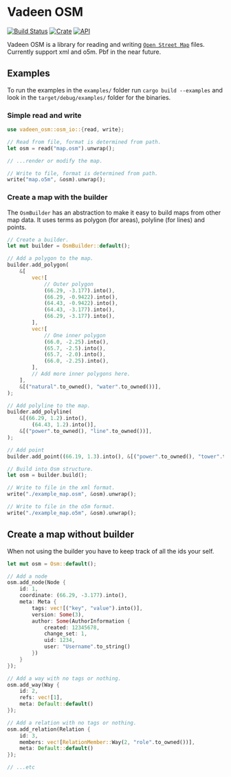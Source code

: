 # Vadeen OSM

[![Build Status](https://travis-ci.com/FelixStridsberg/vadeen_osm.svg?branch=master)](https://travis-ci.com/FelixStridsberg/vadeen_osm)
[![Crate](https://img.shields.io/crates/v/vadeen_osm.svg)](https://crates.io/crates/vadeen_osm)
[![API](https://docs.rs/vadeen_osm/badge.svg)](https://docs.rs/vadeen_osm)

Vadeen OSM is a library for reading and writing [`Open Street Map`] files.
Currently support xml and o5m. Pbf in the near future.

## Examples
To run the examples in the `examples/` folder run `cargo build --examples` and look in the
`target/debug/examples/` folder for the binaries.

### Simple read and write
```rust
use vadeen_osm::osm_io::{read, write};

// Read from file, format is determined from path.
let osm = read("map.osm").unwrap();

// ...render or modify the map.

// Write to file, format is determined from path.
write("map.o5m", &osm).unwrap();
```

### Create a map with the builder
The `OsmBuilder` has an abstraction to make it easy to build maps from other map data. It uses
terms as polygon (for areas), polyline (for lines) and points.
```rust
// Create a builder.
let mut builder = OsmBuilder::default();

// Add a polygon to the map.
builder.add_polygon(
    &[
        vec![
            // Outer polygon
            (66.29, -3.177).into(),
            (66.29, -0.9422).into(),
            (64.43, -0.9422).into(),
            (64.43, -3.177).into(),
            (66.29, -3.177).into(),
        ],
        vec![
            // One inner polygon
            (66.0, -2.25).into(),
            (65.7, -2.5).into(),
            (65.7, -2.0).into(),
            (66.0, -2.25).into(),
        ],
        // Add more inner polygons here.
    ],
    &[("natural".to_owned(), "water".to_owned())],
);

// Add polyline to the map.
builder.add_polyline(
    &[(66.29, 1.2).into(),
        (64.43, 1.2).into()],
    &[("power".to_owned(), "line".to_owned())],
);

// Add point
builder.add_point((66.19, 1.3).into(), &[("power".to_owned(), "tower".to_owned())]);

// Build into Osm structure.
let osm = builder.build();

// Write to file in the xml format.
write("./example_map.osm", &osm).unwrap();

// Write to file in the o5m format.
write("./example_map.o5m", &osm).unwrap();
```

## Create a map without builder
When not using the builder you have to keep track of all the ids your self.
```rust
let mut osm = Osm::default();

// Add a node
osm.add_node(Node {
    id: 1,
    coordinate: (66.29, -3.177).into(),
    meta: Meta {
        tags: vec![("key", "value").into()],
        version: Some(3),
        author: Some(AuthorInformation {
            created: 12345678,
            change_set: 1,
            uid: 1234,
            user: "Username".to_string()
        })
    }
});

// Add a way with no tags or nothing.
osm.add_way(Way {
    id: 2,
    refs: vec![1],
    meta: Default::default()
});

// Add a relation with no tags or nothing.
osm.add_relation(Relation {
    id: 3,
    members: vec![RelationMember::Way(2, "role".to_owned())],
    meta: Default::default()
});

// ...etc
```

[`Open Street Map`]: https://wiki.openstreetmap.org/wiki/OSM_file_formats

